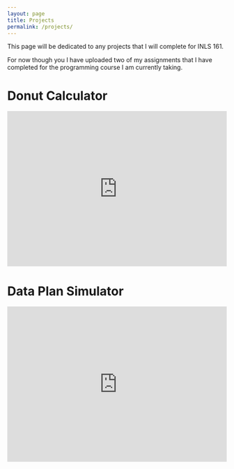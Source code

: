 ```yaml
---
layout: page
title: Projects
permalink: /projects/
---
```


This page will be dedicated to any projects that I will complete for INLS 161. 

For now though you I have uploaded two of my assignments that I have completed 
for the programming course I am currently taking.

# Donut Calculator
<iframe src="https://trinket.io/embed/python3/8deb887f30" width="100%" height="356" frameborder="0" marginwidth="0" marginheight="0" allowfullscreen></iframe>

# Data Plan Simulator
<iframe src="https://trinket.io/embed/python3/af7a3a8213" width="100%" height="356" frameborder="0" marginwidth="0" marginheight="0" allowfullscreen></iframe>
